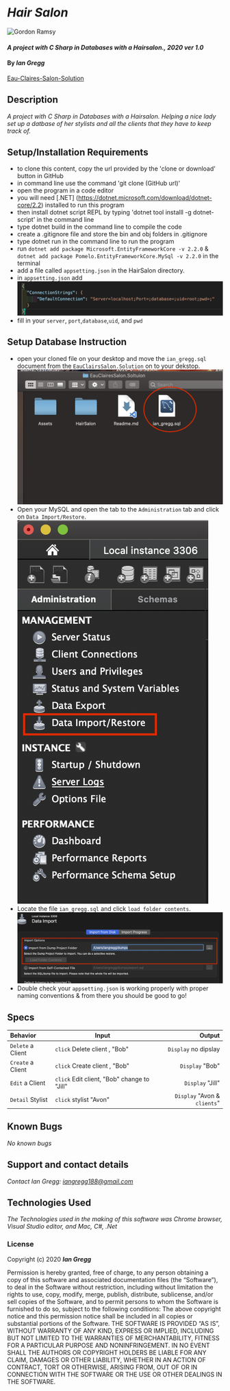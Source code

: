 # _Hair Salon_

![Gordon Ramsy](https://media.giphy.com/media/ulUNA7uAC1o3e/giphy.gif)

#### _A project with C Sharp in Databases with a Hairsalon., 2020 ver 1.0_

#### By _Ian Gregg_
[Eau-Claires-Salon-Solution](https://github.com/oldgregg89/Eau-Claire-s-Salon-Solution)

## Description

_A project with C Sharp in Databases with a Hairsalon. Helping a nice lady set up a datbase of her stylists and all the clients that they have to keep track of._

## Setup/Installation Requirements

* to clone this content, copy the url provided by the 'clone or download' button in GitHub
* in command line use the command 'git clone (GitHub url)'
* open the program in a code editor
* you will need [.NET] (https://dotnet.microsoft.com/download/dotnet-core/2.2) installed to run this program 
* then install dotnet script REPL by typing 'dotnet tool installl -g dotnet-script' in the command line
* type dotnet build in the command line to compile the code
* create a .gitignore file and store the bin and obj folders in .gitignore
* type dotnet run in the command line to run the program
* run `dotnet add package Microsoft.EntityFrameworkCore -v 2.2.0`  &
`dotnet add package Pomelo.EntityFrameworkCore.MySql -v 2.2.0`
in the terminal
* add a file called `appsetting.json` in the HairSalon directory.
* in `appsetting.json` add ![appsetting.json](Assets/setup.png)
* fill in your `server`, `port`,`database`,`uid`, and `pwd`

## Setup Database Instruction
* open your cloned file on your desktop and move the `ian_gregg.sql` document from the `EauClairsSalon.Solution` on to your dekstop. ![ian_gregg.sql](Assets/DBfilename.png)
* Open your MySQL and open the tab to the `Administration` tab and click on `Data Import/Restore`. ![Sql-Import-tab](Assets/SqlImport.png)
* Locate the file `ian_gregg.sql` and click `load folder contents`. ![Data-Import](Assets/DataImport.png)
* Double check your `appsetting.json` is working properly with proper naming conventions & from there you should be good to go!

## Specs

| Behavior    | Input | Output |
| :---------- | ----- | -----: |
| `Delete` a Client | `click` Delete client , "Bob" | `Display` no dipslay |
| `Create` a Client | `click` Create client , "Bob" | `Display` "Bob" |
| `Edit` a Client | `click` Edit client, "Bob" change to "Jill" | `Display` "Jill" |
| `Detail` Stylist | `click` stylist "Avon" | `Display` "Avon & `clients`" |



## Known Bugs

_No known bugs_

## Support and contact details

_Contact Ian Gregg: <iangregg188@gmail.com>_

## Technologies Used

_The Technologies used in the making of this software was Chrome browser, Visual Studio editor, and Mac, C#, .Net_

### License

Copyright (c) 2020 **_Ian Gregg_**

Permission is hereby granted, free of charge, to any person obtaining a copy of this software and associated documentation files (the “Software”), to deal in the Software without restriction, including without limitation the rights to use, copy, modify, merge, publish, distribute, sublicense, and/or sell copies of the Software, and to permit persons to whom the Software is furnished to do so, subject to the following conditions:
The above copyright notice and this permission notice shall be included in all copies or substantial portions of the Software.
THE SOFTWARE IS PROVIDED “AS IS”, WITHOUT WARRANTY OF ANY KIND, EXPRESS OR IMPLIED, INCLUDING BUT NOT LIMITED TO THE WARRANTIES OF MERCHANTABILITY, FITNESS FOR A PARTICULAR PURPOSE AND NONINFRINGEMENT. IN NO EVENT SHALL THE AUTHORS OR COPYRIGHT HOLDERS BE LIABLE FOR ANY CLAIM, DAMAGES OR OTHER LIABILITY, WHETHER IN AN ACTION OF CONTRACT, TORT OR OTHERWISE, ARISING FROM, OUT OF OR IN CONNECTION WITH THE SOFTWARE OR THE USE OR OTHER DEALINGS IN THE SOFTWARE.


